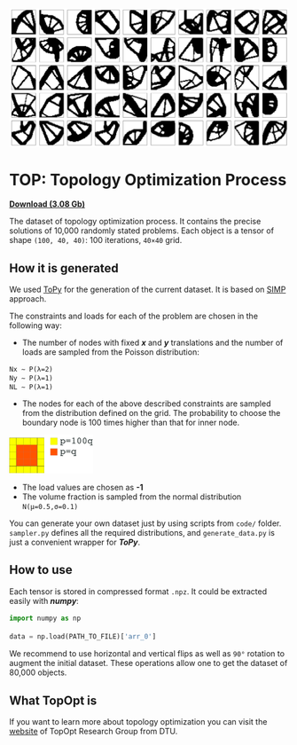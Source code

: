 [topopt]:http://www.topopt.dtu.dk
[simp]: http://www.topopt.dtu.dk/files/matlab.pdf
[topy]:https://github.com/williamhunter/topy
[top4040]:https://storage.googleapis.com/top4040/TOP4040.zip

![](./src/top_dataset_pics.png)
# TOP: Topology Optimization Process

[**Download (3.08 Gb)**][top4040]

The dataset of topology optimization process. It contains the precise solutions of 10,000 randomly stated problems. Each object is a tensor of shape `(100, 40, 40)`: 100 iterations, `40×40` grid. 

## How it is generated
We used [ToPy][topy] for the generation of the current dataset. It is based on [SIMP][simp] approach. 

The constraints and loads for each of the problem are chosen in the following way:

- The number of nodes with fixed ***x*** and ***y*** translations and the number of loads are sampled from the Poisson distribution:

```
Nx ∼ P(λ=2)
Ny ∼ P(λ=1)
NL ∼ P(λ=1)
```

- The nodes for each of the above described constraints are sampled from the distribution defined on the grid. The probability to choose the boundary node is 100 times higher than that for inner node.
<img src="./src/probs.png" width=30%>

- The load values are chosen as **-1**
- The volume fraction is sampled from the normal distribution `N(μ=0.5,σ=0.1)`

You can generate your own dataset just by using scripts from `code/` folder. `sampler.py` defines all the required distributions, and `generate_data.py` is just a convenient wrapper for ***ToPy***.

## How to use
Each tensor is stored in compressed format `.npz`. It could be extracted easily with ***numpy***:

```python
import numpy as np

data = np.load(PATH_TO_FILE)['arr_0']
```

We recommend to use horizontal and vertical flips as well as `90°` rotation to augment the initial dataset. These operations allow one to get the dataset of 80,000 objects.

## What TopOpt is
If you want to learn more about topology optimization you can visit the [website][topopt] of TopOpt Research Group from DTU. 
